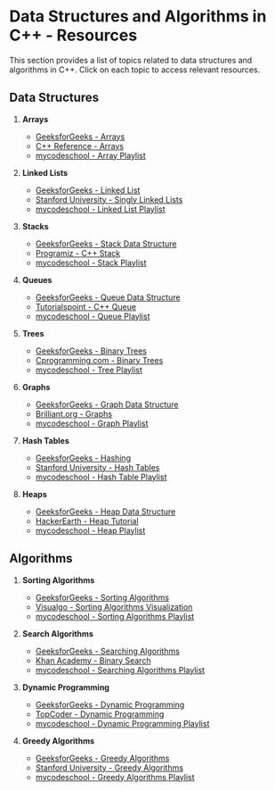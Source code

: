 # Data Structures and Algorithms in C++ - Resources

This section provides a list of topics related to data structures and algorithms in C++. Click on each topic to access relevant resources.

## Data Structures

1. **Arrays**
   - [GeeksforGeeks - Arrays](https://www.geeksforgeeks.org/array-data-structure/)
   - [C++ Reference - Arrays](http://www.cplusplus.com/doc/tutorial/arrays/)
   - [mycodeschool - Array Playlist](https://www.youtube.com/playlist?list=PL2_aWCzGMAwL3LDG-bv6XvXe_5iY32hM8)

2. **Linked Lists**
   - [GeeksforGeeks - Linked List](https://www.geeksforgeeks.org/data-structures/linked-list/)
   - [Stanford University - Singly Linked Lists](https://web.stanford.edu/class/archive/cs/cs106b/cs106b.1194/materials/cs106b-reader-chapter-07.pdf)
   - [mycodeschool - Linked List Playlist](https://www.youtube.com/playlist?list=PL2_aWCzGMAwI3W_JlcBbtYTwiQSsotm3E)

3. **Stacks**
   - [GeeksforGeeks - Stack Data Structure](https://www.geeksforgeeks.org/stack-data-structure/)
   - [Programiz - C++ Stack](https://www.programiz.com/cpp-programming/stack)
   - [mycodeschool - Stack Playlist](https://www.youtube.com/playlist?list=PL2_aWCzGMAwLz3g66jI1xUzIS6V_mz3yK)

4. **Queues**
   - [GeeksforGeeks - Queue Data Structure](https://www.geeksforgeeks.org/queue-data-structure/)
   - [Tutorialspoint - C++ Queue](https://www.tutorialspoint.com/cplusplus-programming/cplusplus_queues.htm)
   - [mycodeschool - Queue Playlist](https://www.youtube.com/playlist?list=PL2_aWCzGMAwLz3g66jI1xUzIS6V_mz3yK)

5. **Trees**
   - [GeeksforGeeks - Binary Trees](https://www.geeksforgeeks.org/binary-tree-data-structure/)
   - [Cprogramming.com - Binary Trees](http://www.cprogramming.com/tutorial/computersciencetheory/binary.html)
   - [mycodeschool - Tree Playlist](https://www.youtube.com/playlist?list=PL2_aWCzGMAwKedT2K4u0S9eKId1AeBC6B)

6. **Graphs**
   - [GeeksforGeeks - Graph Data Structure](https://www.geeksforgeeks.org/graph-data-structure-and-algorithms/)
   - [Brilliant.org - Graphs](https://brilliant.org/wiki/graphs/)
   - [mycodeschool - Graph Playlist](https://www.youtube.com/playlist?list=PL2_aWCzGMAwLz3g66jI1xUzIS6V_mz3yK)

7. **Hash Tables**
   - [GeeksforGeeks - Hashing](https://www.geeksforgeeks.org/hashing-set-1/)
   - [Stanford University - Hash Tables](https://web.stanford.edu/class/archive/cs/cs106b/cs106b.1202/handouts/130%20Hash%20Tables.pdf)
   - [mycodeschool - Hash Table Playlist](https://www.youtube.com/playlist?list=PL2_aWCzGMAwKedT2K4u0S9eKId1AeBC6B)

8. **Heaps**
   - [GeeksforGeeks - Heap Data Structure](https://www.geeksforgeeks.org/heap-data-structure/)
   - [HackerEarth - Heap Tutorial](https://www.hackerearth.com/practice/data-structures/heap-binomial-heap/tutorial/)
   - [mycodeschool - Heap Playlist](https://www.youtube.com/playlist?list=PL2_aWCzGMAwLz3g66jI1xUzIS6V_mz3yK)

## Algorithms

1. **Sorting Algorithms**
   - [GeeksforGeeks - Sorting Algorithms](https://www.geeksforgeeks.org/sorting-algorithms/)
   - [Visualgo - Sorting Algorithms Visualization](https://visualgo.net/en/sorting)
   - [mycodeschool - Sorting Algorithms Playlist](https://www.youtube.com/playlist?list=PL2_aWCzGMAwLz3g66jI1xUzIS6V_mz3yK)

2. **Search Algorithms**
   - [GeeksforGeeks - Searching Algorithms](https://www.geeksforgeeks.org/searching-algorithms/)
   - [Khan Academy - Binary Search](https://www.khanacademy.com/computing/computer-science/algorithms/binary-search/a/binary-search)
   - [mycodeschool - Searching Algorithms Playlist](https://www.youtube.com/playlist?list=PL2_aWCzGMAwLz3g66jI1xUzIS6V_mz3yK)

3. **Dynamic Programming**
   - [GeeksforGeeks - Dynamic Programming](https://www.geeksforgeeks.org/dynamic-programming/)
   - [TopCoder - Dynamic Programming](https://www.topcoder.com/community/competitive-programming/tutorials/dynamic-programming-from-novice-to-advanced/)
   - [mycodeschool - Dynamic Programming Playlist](https://www.youtube.com/playlist?list=PL2_aWCzGMAwKedT2K4u0S9eKId1AeBC6B)

4. **Greedy Algorithms**
   - [GeeksforGeeks - Greedy Algorithms](https://www.geeksforgeeks.org/greedy-algorithms/)
   - [Stanford University - Greedy Algorithms](https://web.stanford.edu/class/cs97si/04-greedy.pdf)
   - [mycodeschool - Greedy Algorithms Playlist](https://www.youtube.com/playlist?list=PL2_aWCzGMAwKedT2K4u0S9eKId1AeBC6B)
